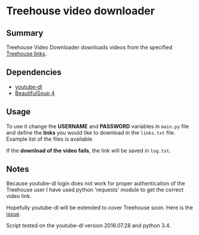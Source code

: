 # Treehouse video downloader

## Summary
Treehouse Video Downloader downloads videos from the specified [Treehouse links](http://www.teamtreehouse.com).

## Dependencies
- [youtube-dl](https://rg3.github.io/youtube-dl/)
- [BeautifulSoup 4](https://www.crummy.com/software/BeautifulSoup/bs4/doc/)

## Usage
To use it change the **USERNAME** and **PASSWORD** variables in `main.py` file and define
the **links** you would like to download in the `links.txt` file. Example list of the files is available.

If the **download of the video fails**, the link will be saved in `log.txt`.

## Notes
Because youtube-dl login does not work for proper authentication of the Treehouse user I have used python 'requests' module to get the correct video link.

Hopefully youtube-dl will be extended to cover Treehouse soon. Here is the [issue](https://github.com/rg3/youtube-dl/issues/9836).

Script tested on the youtube-dl version 2016.07.28 and python 3.4.
